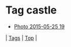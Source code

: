 <!--
title: Tag castle
date: 2020-06-28T14:57:48.687Z
tags:
-->
# Tag castle

 * [Photo 2015-05-25 19](119873794807.md)

| [Tags](tags.md) | [Top](index.md) |
